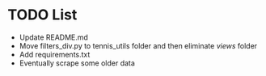 # TODO List

- Update README.md
- Move filters_div.py to tennis_utils folder and then eliminate _views_ folder
- Add requirements.txt
- Eventually scrape some older data 